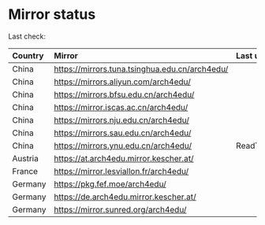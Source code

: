 <script src="./time.js"></script>
# Mirror status
Last check: <script type="text/javascript">localize(1696929451.8900683);</script>

|Country|Mirror|Last update|
|:------|:-----|:----------|
|China|https://mirrors.tuna.tsinghua.edu.cn/arch4edu/|<script type="text/javascript">localize(1696919515);</script>|
|China|https://mirrors.aliyun.com/arch4edu/|<script type="text/javascript">localize(1696876433);</script>|
|China|https://mirrors.bfsu.edu.cn/arch4edu/|<script type="text/javascript">localize(1696919515);</script>|
|China|https://mirror.iscas.ac.cn/arch4edu/|<script type="text/javascript">localize(1696876433);</script>|
|China|https://mirrors.nju.edu.cn/arch4edu/|<script type="text/javascript">localize(1696876433);</script>|
|China|https://mirrors.sau.edu.cn/arch4edu/|<script type="text/javascript">localize(1696919515);</script>|
|China|https://mirrors.ynu.edu.cn/arch4edu/|ReadTimeout|
|Austria|https://at.arch4edu.mirror.kescher.at/|<script type="text/javascript">localize(1696919515);</script>|
|France|https://mirror.lesviallon.fr/arch4edu/|<script type="text/javascript">localize(1696876433);</script>|
|Germany|https://pkg.fef.moe/arch4edu/|<script type="text/javascript">localize(1696919515);</script>|
|Germany|https://de.arch4edu.mirror.kescher.at/|<script type="text/javascript">localize(1696919515);</script>|
|Germany|https://mirror.sunred.org/arch4edu/|<script type="text/javascript">localize(1696919515);</script>|

<script src="./tablefilter/tablefilter.js"></script>
<script src="./table.js"></script>